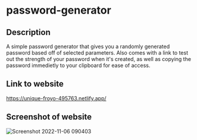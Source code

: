 # password-generator

## Description
A simple password generator that gives you a randomly generated password based off of selected parameters. Also comes
with a link to test out the strength of your password when it's created, as well as copying the password immedietly
to your clipboard for ease of access.

## Link to website
https://unique-froyo-495763.netlify.app/

## Screenshot of website
![Screenshot 2022-11-06 090403](https://user-images.githubusercontent.com/35615510/200181362-e53bf3b1-5977-4677-a7d1-0a48e65461c3.png)
